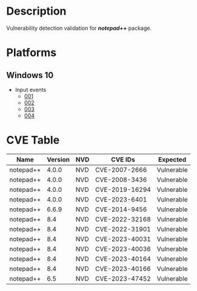 # Description

Vulnerability detection validation for **_notepad++_** package.

# Platforms

## Windows 10

- Input events
  - [001](input_001.json)
  - [002](input_002.json)
  - [003](input_003.json)
  - [004](input_004.json)

# CVE Table

| Name      | Version | NVD | CVE IDs          | Expected       |
| --------- | ------- | --- | ---------------- | -------------- |
| notepad++ | 4.0.0   | NVD |  CVE-2007-2666   | Vulnerable     |
| notepad++ | 4.0.0   | NVD |  CVE-2008-3436   | Vulnerable     |
| notepad++ | 4.0.0   | NVD |  CVE-2019-16294  | Vulnerable     |
| notepad++ | 4.0.0   | NVD |  CVE-2023-6401   | Vulnerable     |
| notepad++ | 6.6.9   | NVD |  CVE-2014-9456   | Vulnerable     |
| notepad++ | 8.4     | NVD |  CVE-2022-32168  | Vulnerable     |
| notepad++ | 8.4     | NVD |  CVE-2022-31901  | Vulnerable     |
| notepad++ | 8.4     | NVD |  CVE-2023-40031  | Vulnerable     |
| notepad++ | 8.4     | NVD |  CVE-2023-40036  | Vulnerable     |
| notepad++ | 8.4     | NVD |  CVE-2023-40164  | Vulnerable     |
| notepad++ | 8.4     | NVD |  CVE-2023-40166  | Vulnerable     |
| notepad++ | 6.5     | NVD |  CVE-2023-47452  | Vulnerable     |
